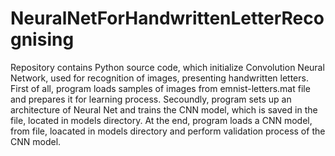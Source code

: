 # NeuralNetForHandwrittenLetterRecognising
Repository contains Python source code, which initialize Convolution Neural Network, used for recognition of images, presenting handwritten letters.
First of all, program loads samples of images from emnist-letters.mat file and prepares it for learning process. Secoundly, program sets up an architecture of Neural Net and trains the CNN model, which is saved in the file, located in models directory.
At the end, program loads a CNN model, from  file, loacated in models directory and perform validation process of the CNN model.
